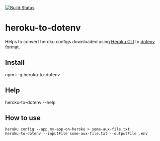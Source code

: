 [![Build Status](https://travis-ci.com/bertolo1988/heroku-to-dotenv.svg?branch=master)](https://travis-ci.com/bertolo1988/heroku-to-dotenv)

# heroku-to-dotenv

Helps to convert heroku configs downloaded using [Heroku CLI](https://devcenter.heroku.com/articles/heroku-cli) to [dotenv](https://www.npmjs.com/package/dotenv) format.

## Install

npm i -g heroku-to-dotenv

## Help

heroku-to-dotenv --help

## How to use

```
heroku config --app my-app-on-heroku > some-aux-file.txt
heroku-to-dotenv --inputFile some-aux-file.txt --outputFile .env
```
